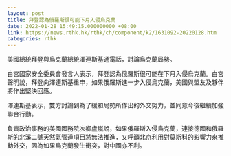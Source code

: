 ```yaml
---
layout: post
title: 拜登認為俄羅斯很可能下月入侵烏克蘭
date: 2022-01-28 15:49:15.000000000 +08:00
link: https://news.rthk.hk/rthk/ch/component/k2/1631092-20220128.htm
categories: rthk
---
```


美國總統拜登與烏克蘭總統澤連斯基通電話，討論烏克蘭局勢。

白宮國家安全委員會發言人表示，拜登認為俄羅斯很可能在下月入侵烏克蘭。白宮聲明說，拜登向澤連斯基重申，如果俄羅斯進一步入侵烏克蘭，美國與盟友及夥伴將作出堅決回應。

澤連斯基表示，雙方討論到為了緩和局勢所作出的外交努力，並同意今後繼續加強聯合行動。

負責政治事務的美國國務院次卿盧嵐說，如果俄羅斯入侵烏克蘭，連接德國和俄羅斯的北溪二號天然氣管道項目將無法推進，又呼籲北京利用對莫斯科的影響力來推動外交，因為如果烏克蘭發生衝突，對中國亦不利。

